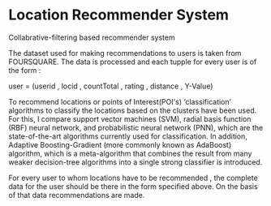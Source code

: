 # Location Recommender System 

Collabrative-filtering based recommender system

The dataset used for making recommendations to users is taken from FOURSQUARE. The data is processed and each tupple for every user is of the form :
  
  user = (userid , locid , countTotal , rating , distance , Y-Value)
  
To recommend locations or points of Interest(POI's) ‘classification’ algorithms to classify the locations based on the clusters  have been used. For this, I compare support vector machines (SVM), radial basis function (RBF) neural network, and probabilistic neural network (PNN), which are the state-of-the-art algorithms currently used for classification. In addition,  Adaptive Boosting-Gradient (more commonly known as AdaBoost) algorithm, which is a meta-algorithm that combines the result from many weaker decision-tree algorithms into a single strong classifier is introduced.

For every user to whom locations have to be recommended , the complete data for the user should be there in the form specified above. On the basis of that data recommendations are made. 
